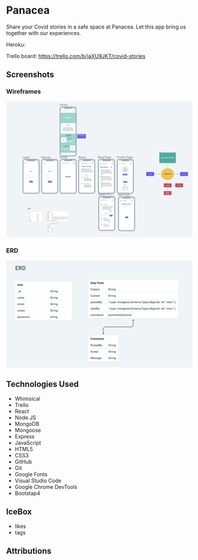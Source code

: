 
# Panacea

Share your Covid stories in a safe space at Panacea. Let this app bring us together with our experiences. 

Heroku:

Trello board: https://trello.com/b/jaXU9JKT/covid-stories

## Screenshots

### Wireframes
![wireframe](/public/images/wireframe.png)

### ERD
![erd](public/images/erd.png)



### 



### 




## Technologies Used

- Whimsical
- Trello
- React
- Node.JS
- MongoDB
- Mongoose
- Express
- JavaScript
- HTML5
- CSS3
- GitHub
- Git
- Google Fonts
- Visual Studio Code
- Google Chrome DevTools 
- Bootstap4


## IceBox

- likes
- tags


## Attributions

